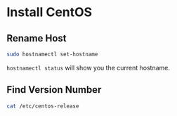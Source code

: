 # Install CentOS

## Rename Host

```sh
sudo hostnamectl set-hostname
```

`hostnamectl status` will show you the current hostname.

## Find Version Number

```sh
cat /etc/centos-release
```
